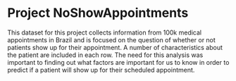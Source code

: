 # Project NoShowAppointments

This dataset for this project collects information from 100k medical appointments in Brazil and is focused on the question of whether or not patients show up for their appointment. A number of characteristics about the patient are included in each row. 
The need for this analysis was important to finding out what factors are important for us to know in order to predict if a patient will show up for their scheduled appointment.
